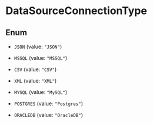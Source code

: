 

# DataSourceConnectionType

## Enum


* `JSON` (value: `"JSON"`)

* `MSSQL` (value: `"MSSQL"`)

* `CSV` (value: `"CSV"`)

* `XML` (value: `"XML"`)

* `MYSQL` (value: `"MySQL"`)

* `POSTGRES` (value: `"Postgres"`)

* `ORACLEDB` (value: `"OracleDB"`)



